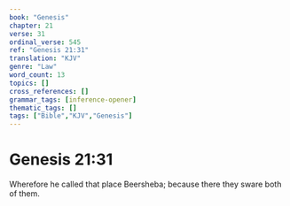 ```yaml
---
book: "Genesis"
chapter: 21
verse: 31
ordinal_verse: 545
ref: "Genesis 21:31"
translation: "KJV"
genre: "Law"
word_count: 13
topics: []
cross_references: []
grammar_tags: [inference-opener]
thematic_tags: []
tags: ["Bible","KJV","Genesis"]
---
```


# Genesis 21:31

Wherefore he called that place Beersheba; because there they sware both of them.
